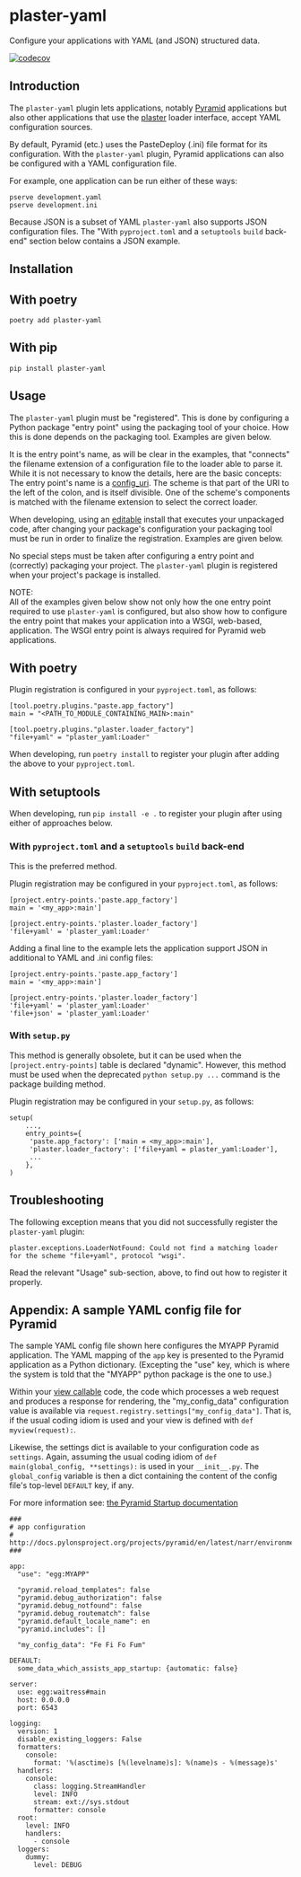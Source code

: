 # plaster-yaml

Configure your applications with YAML (and JSON) structured data.

[![codecov](https://codecov.io/gh/mardiros/plaster-yaml/graph/badge.svg?token=LKGPH2OJDN)](https://codecov.io/gh/mardiros/plaster-yaml)

## Introduction

The `plaster-yaml` plugin lets applications, notably [Pyramid](
https://trypyramid.com) applications but also other applications that
use the [plaster](
https://docs.pylonsproject.org/projects/plaster/en/latest/) loader
interface, accept YAML configuration sources.

By default, Pyramid (etc.) uses the PasteDeploy (.ini) file format for
its configuration.  With the `plaster-yaml` plugin, Pyramid
applications can also be configured with a YAML configuration file.

For example, one application can be run either of these ways:

```
pserve development.yaml
pserve development.ini
```

Because JSON is a subset of YAML `plaster-yaml` also supports JSON
configuration files.  The "With `pyproject.toml` and a `setuptools`
`build` back-end" section below contains a JSON example.

## Installation

## With poetry

```
poetry add plaster-yaml
```

## With pip

```
pip install plaster-yaml
```

## Usage

The `plaster-yaml` plugin must be "registered".  This is done by
configuring a Python package "entry point" using the packaging tool of
your choice.  How this is done depends on the packaging tool.
Examples are given below.

It is the entry point's name, as will be clear in the examples, that
"connects" the filename extension of a configuration file to the
loader able to parse it.  While it is not necessary to know the
details, here are the basic concepts: The entry point's name is a
[config_uri](
https://docs.pylonsproject.org/projects/plaster/en/latest/glossary.html#term-config-uri).
The scheme is that part of the URI to the left of the colon, and is
itself divisible.  One of the scheme's components is matched with the
filename extension to select the correct loader.

When developing, using an [editable](
https://setuptools.pypa.io/en/latest/userguide/development_mode.html)
install that executes your unpackaged code, after changing your
package's configuration your packaging tool must be run in order to
finalize the registration.  Examples are given below.

No special steps must be taken after configuring a entry point and
(correctly) packaging your project.  The `plaster-yaml` plugin is
registered when your project's package is installed.

NOTE:\
All of the examples given below show not only how the one entry point
required to use `plaster-yaml` is configured, but also show how to
configure the entry point that makes your application into a WSGI,
web-based, application.  The WSGI entry point is always required for
Pyramid web applications.

## With poetry

Plugin registration is configured in your `pyproject.toml`, as
follows:

```
[tool.poetry.plugins."paste.app_factory"]
main = "<PATH_TO_MODULE_CONTAINING_MAIN>:main"

[tool.poetry.plugins."plaster.loader_factory"]
"file+yaml" = "plaster_yaml:Loader"
```

When developing, run `poetry install` to register your plugin after
adding the above to your `pyproject.toml`.

## With setuptools

When developing, run `pip install -e .` to register your plugin after
using either of approaches below.

### With `pyproject.toml` and a `setuptools` `build` back-end

This is the preferred method.

Plugin registration may be configured in your `pyproject.toml`, as
follows:

```
[project.entry-points.'paste.app_factory']
main = '<my_app>:main']

[project.entry-points.'plaster.loader_factory']
'file+yaml' = 'plaster_yaml:Loader'
```

Adding a final line to the example lets the application support JSON
in additional to YAML and .ini config files:

```
[project.entry-points.'paste.app_factory']
main = '<my_app>:main']

[project.entry-points.'plaster.loader_factory']
'file+yaml' = 'plaster_yaml:Loader'
'file+json' = 'plaster_yaml:Loader'
```

### With `setup.py`

This method is generally obsolete, but it can be used when the
`[project.entry-points]` table is declared "dynamic".  However, this
method must be used when the deprecated `python setup.py ...`
command is the package building method.

Plugin registration may be configured in your `setup.py`, as
follows:

```
setup(
    ...,
    entry_points={
     'paste.app_factory': ['main = <my_app>:main'],
     'plaster.loader_factory': ['file+yaml = plaster_yaml:Loader'],
     ...
    },
)
```

## Troubleshooting

The following exception means that you did not successfully register
the `plaster-yaml` plugin:

```
plaster.exceptions.LoaderNotFound: Could not find a matching loader for the scheme "file+yaml", protocol "wsgi".
```

Read the relevant "Usage" sub-section, above, to find out how to
register it properly.

## Appendix: A sample YAML config file for Pyramid

The sample YAML config file shown here configures the MYAPP Pyramid
application.  The YAML mapping of the `app` key is presented to the
Pyramid application as a Python dictionary.  (Excepting the "use" key,
which is where the system is told that the "MYAPP" python package is
the one to use.)

Within your [view callable](
https://docs.pylonsproject.org/projects/pyramid/en/2.0-branch/glossary.html#term-view-callable)
code, the code which processes a web request and produces a response
for rendering, the "my_config_data" configuration value is available
via `request.registry.settings["my_config_data"]`.  That is, if the
usual coding idiom is used and your view is defined with `def
myview(request):`.

Likewise, the settings dict is available to your configuration code as
`settings`.  Again, assuming the usual coding idiom of `def
main(global_config, **settings):` is used in your `__init__.py`.  The
`global_config` variable is then a dict containing the content of the
config file's top-level `DEFAULT` key, if any.

For more information see: [the Pyramid Startup documentation](
https://docs.pylonsproject.org/projects/pyramid/en/latest/narr/startup.html)

```
###
# app configuration
# http://docs.pylonsproject.org/projects/pyramid/en/latest/narr/environment.html
###

app:
  "use": "egg:MYAPP"

  "pyramid.reload_templates": false
  "pyramid.debug_authorization": false
  "pyramid.debug_notfound": false
  "pyramid.debug_routematch": false
  "pyramid.default_locale_name": en
  "pyramid.includes": []

  "my_config_data": "Fe Fi Fo Fum"

DEFAULT:
  some_data_which_assists_app_startup: {automatic: false}

server:
  use: egg:waitress#main
  host: 0.0.0.0
  port: 6543

logging:
  version: 1
  disable_existing_loggers: False
  formatters:
    console:
      format: '%(asctime)s [%(levelname)s]: %(name)s - %(message)s'
  handlers:
    console:
      class: logging.StreamHandler
      level: INFO
      stream: ext://sys.stdout
      formatter: console
  root:
    level: INFO
    handlers:
      - console
  loggers:
    dummy:
      level: DEBUG
```
